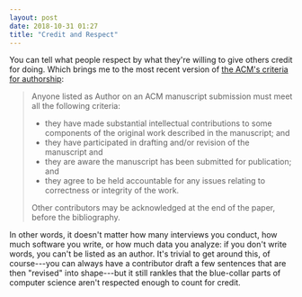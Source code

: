 ```yaml
---
layout: post
date: 2018-10-31 01:27
title: "Credit and Respect"
---
```


You can tell what people respect by what they're willing to give others credit for doing.
Which brings me to the most recent version of
[the ACM's criteria for authorship](https://www.acm.org/publications/policies/authorship):

> Anyone listed as Author on an ACM manuscript submission must meet all the following criteria:
>
> * they have made substantial intellectual contributions to some components of the original work described in the manuscript; and
> * they have participated in drafting and/or revision of the manuscript and
> * they are aware the manuscript has been submitted for publication; and
> * they agree to be held accountable for any issues relating to correctness or integrity of the work.
>
> Other contributors may be acknowledged at the end of the paper, before the bibliography.

In other words,
it doesn't matter how many interviews you conduct,
how much software you write,
or how much data you analyze:
if you don't write words, you can't be listed as an author.
It's trivial to get around this, of course---you can always have a contributor draft a few sentences
that are then "revised" into shape---but it still rankles
that the blue-collar parts of computer science aren't respected enough to count for credit.
